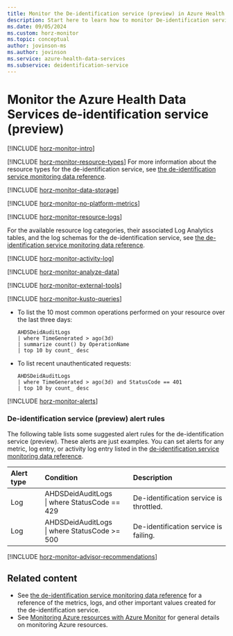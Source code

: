 ```yaml
---
title: Monitor the De-identification service (preview) in Azure Health Data Services
description: Start here to learn how to monitor De-identification service (preview) in Azure Health Data Services.
ms.date: 09/05/2024
ms.custom: horz-monitor
ms.topic: conceptual
author: jovinson-ms
ms.author: jovinson
ms.service: azure-health-data-services
ms.subservice: deidentification-service
---
```


# Monitor the Azure Health Data Services de-identification service (preview)
[!INCLUDE [horz-monitor-intro](~/reusable-content/ce-skilling/azure/includes/azure-monitor/horizontals/horz-monitor-intro.md)]

[!INCLUDE [horz-monitor-resource-types](~/reusable-content/ce-skilling/azure/includes/azure-monitor/horizontals/horz-monitor-resource-types.md)]
For more information about the resource types for the de-identification service, see [the de-identification service monitoring data reference](monitor-deidentification-service-reference.md).

[!INCLUDE [horz-monitor-data-storage](~/reusable-content/ce-skilling/azure/includes/azure-monitor/horizontals/horz-monitor-data-storage.md)]

[!INCLUDE [horz-monitor-no-platform-metrics](~/reusable-content/ce-skilling/azure/includes/azure-monitor/horizontals/horz-monitor-no-platform-metrics.md)]

[!INCLUDE [horz-monitor-resource-logs](~/reusable-content/ce-skilling/azure/includes/azure-monitor/horizontals/horz-monitor-resource-logs.md)]

For the available resource log categories, their associated Log Analytics tables, and the log schemas for the de-identification service, see [the de-identification service monitoring data reference](monitor-deidentification-service-reference.md#resource-logs).

[!INCLUDE [horz-monitor-activity-log](~/reusable-content/ce-skilling/azure/includes/azure-monitor/horizontals/horz-monitor-activity-log.md)]

[!INCLUDE [horz-monitor-analyze-data](~/reusable-content/ce-skilling/azure/includes/azure-monitor/horizontals/horz-monitor-analyze-data.md)]

[!INCLUDE [horz-monitor-external-tools](~/reusable-content/ce-skilling/azure/includes/azure-monitor/horizontals/horz-monitor-external-tools.md)]

[!INCLUDE [horz-monitor-kusto-queries](~/reusable-content/ce-skilling/azure/includes/azure-monitor/horizontals/horz-monitor-kusto-queries.md)]

- To list the 10 most common operations performed on your resource over the last three days:

    ```kusto
    AHDSDeidAuditLogs
    | where TimeGenerated > ago(3d)
    | summarize count() by OperationName
    | top 10 by count_ desc
    ```

- To list recent unauthenticated requests:

    ```kusto
    AHDSDeidAuditLogs
    | where TimeGenerated > ago(3d) and StatusCode == 401
    | top 10 by count_ desc
    ```

[!INCLUDE [horz-monitor-alerts](~/reusable-content/ce-skilling/azure/includes/azure-monitor/horizontals/horz-monitor-alerts.md)]

### De-identification service (preview) alert rules

The following table lists some suggested alert rules for the de-identification service (preview). These alerts are just examples. You can set alerts for any metric, log entry, or activity log entry listed in the [de-identification service monitoring data reference](monitor-deidentification-service-reference.md).

| Alert type | Condition | Description  |
|:---|:---|:---|
| Log | AHDSDeidAuditLogs<br>\| where StatusCode == 429 | De-identification service is throttled. |
| Log | AHDSDeidAuditLogs<br>\| where StatusCode >= 500 | De-identification service is failing. |

<!-- ### Advisor recommendations -->
[!INCLUDE [horz-monitor-advisor-recommendations](~/reusable-content/ce-skilling/azure/includes/azure-monitor/horizontals/horz-monitor-advisor-recommendations.md)]

## Related content

- See [the de-identification service monitoring data reference](monitor-deidentification-service-reference.md) for a reference of the metrics, logs, and other important values created for the de-identification service.
- See [Monitoring Azure resources with Azure Monitor](/azure/azure-monitor/essentials/monitor-azure-resource) for general details on monitoring Azure resources.